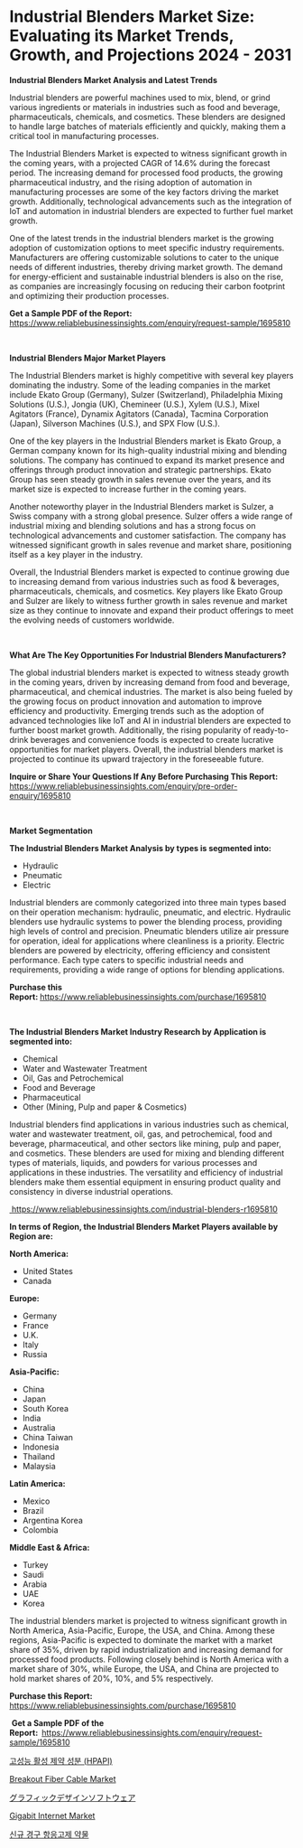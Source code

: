 <p><h1>Industrial Blenders Market Size: Evaluating its Market Trends, Growth, and Projections 2024 - 2031</h1></p><p><strong>Industrial Blenders Market Analysis and Latest Trends</strong></p>
<p><p>Industrial blenders are powerful machines used to mix, blend, or grind various ingredients or materials in industries such as food and beverage, pharmaceuticals, chemicals, and cosmetics. These blenders are designed to handle large batches of materials efficiently and quickly, making them a critical tool in manufacturing processes.</p><p>The Industrial Blenders Market is expected to witness significant growth in the coming years, with a projected CAGR of 14.6% during the forecast period. The increasing demand for processed food products, the growing pharmaceutical industry, and the rising adoption of automation in manufacturing processes are some of the key factors driving the market growth. Additionally, technological advancements such as the integration of IoT and automation in industrial blenders are expected to further fuel market growth.</p><p>One of the latest trends in the industrial blenders market is the growing adoption of customization options to meet specific industry requirements. Manufacturers are offering customizable solutions to cater to the unique needs of different industries, thereby driving market growth. The demand for energy-efficient and sustainable industrial blenders is also on the rise, as companies are increasingly focusing on reducing their carbon footprint and optimizing their production processes.</p></p>
<p><strong>Get a Sample PDF of the Report:&nbsp;</strong> <a href="https://www.reliablebusinessinsights.com/enquiry/request-sample/1695810">https://www.reliablebusinessinsights.com/enquiry/request-sample/1695810</a></p>
<p>&nbsp;</p>
<p><strong>Industrial Blenders Major Market Players</strong></p>
<p><p>The Industrial Blenders market is highly competitive with several key players dominating the industry. Some of the leading companies in the market include Ekato Group (Germany), Sulzer (Switzerland), Philadelphia Mixing Solutions (U.S.), Jongia (UK), Chemineer (U.S.), Xylem (U.S.), Mixel Agitators (France), Dynamix Agitators (Canada), Tacmina Corporation (Japan), Silverson Machines (U.S.), and SPX Flow (U.S.).</p><p>One of the key players in the Industrial Blenders market is Ekato Group, a German company known for its high-quality industrial mixing and blending solutions. The company has continued to expand its market presence and offerings through product innovation and strategic partnerships. Ekato Group has seen steady growth in sales revenue over the years, and its market size is expected to increase further in the coming years.</p><p>Another noteworthy player in the Industrial Blenders market is Sulzer, a Swiss company with a strong global presence. Sulzer offers a wide range of industrial mixing and blending solutions and has a strong focus on technological advancements and customer satisfaction. The company has witnessed significant growth in sales revenue and market share, positioning itself as a key player in the industry.</p><p>Overall, the Industrial Blenders market is expected to continue growing due to increasing demand from various industries such as food & beverages, pharmaceuticals, chemicals, and cosmetics. Key players like Ekato Group and Sulzer are likely to witness further growth in sales revenue and market size as they continue to innovate and expand their product offerings to meet the evolving needs of customers worldwide.</p></p>
<p>&nbsp;</p>
<p><strong>What Are The Key Opportunities For Industrial Blenders Manufacturers?</strong></p>
<p><p>The global industrial blenders market is expected to witness steady growth in the coming years, driven by increasing demand from food and beverage, pharmaceutical, and chemical industries. The market is also being fueled by the growing focus on product innovation and automation to improve efficiency and productivity. Emerging trends such as the adoption of advanced technologies like IoT and AI in industrial blenders are expected to further boost market growth. Additionally, the rising popularity of ready-to-drink beverages and convenience foods is expected to create lucrative opportunities for market players. Overall, the industrial blenders market is projected to continue its upward trajectory in the foreseeable future.</p></p>
<p><strong>Inquire or Share Your Questions If Any Before Purchasing This Report:</strong> <a href="https://www.reliablebusinessinsights.com/enquiry/pre-order-enquiry/1695810">https://www.reliablebusinessinsights.com/enquiry/pre-order-enquiry/1695810</a></p>
<p>&nbsp;</p>
<p><strong>Market Segmentation</strong></p>
<p><strong>The Industrial Blenders Market Analysis by types is segmented into:</strong></p>
<p><ul><li>Hydraulic</li><li>Pneumatic</li><li>Electric</li></ul></p>
<p><p>Industrial blenders are commonly categorized into three main types based on their operation mechanism: hydraulic, pneumatic, and electric. Hydraulic blenders use hydraulic systems to power the blending process, providing high levels of control and precision. Pneumatic blenders utilize air pressure for operation, ideal for applications where cleanliness is a priority. Electric blenders are powered by electricity, offering efficiency and consistent performance. Each type caters to specific industrial needs and requirements, providing a wide range of options for blending applications.</p></p>
<p><strong>Purchase this Report:&nbsp;</strong><a href="https://www.reliablebusinessinsights.com/purchase/1695810">https://www.reliablebusinessinsights.com/purchase/1695810</a></p>
<p>&nbsp;</p>
<p><strong>The Industrial Blenders Market Industry Research by Application is segmented into:</strong></p>
<p><ul><li>Chemical</li><li>Water and Wastewater Treatment</li><li>Oil, Gas and Petrochemical</li><li>Food and Beverage</li><li>Pharmaceutical</li><li>Other (Mining, Pulp and paper & Cosmetics)</li></ul></p>
<p><p>Industrial blenders find applications in various industries such as chemical, water and wastewater treatment, oil, gas, and petrochemical, food and beverage, pharmaceutical, and other sectors like mining, pulp and paper, and cosmetics. These blenders are used for mixing and blending different types of materials, liquids, and powders for various processes and applications in these industries. The versatility and efficiency of industrial blenders make them essential equipment in ensuring product quality and consistency in diverse industrial operations.</p></p>
<p><a href="https://www.reliablebusinessinsights.com/industrial-blenders-r1695810">&nbsp;https://www.reliablebusinessinsights.com/industrial-blenders-r1695810</a></p>
<p><strong>In terms of Region, the Industrial Blenders Market Players available by Region are:</strong></p>
<p>
    <p> <strong> North America: </strong>
        <ul>
            <li>United States</li>
            <li>Canada</li>
        </ul>
        </p> 
    <p> <strong> Europe: </strong>
        <ul>
            <li>Germany</li>
            <li>France</li>
            <li>U.K.</li>
            <li>Italy</li>
            <li>Russia</li>
        </ul>
        </p> 
    <p> <strong> Asia-Pacific: </strong>
        <ul>
            <li>China</li>
            <li>Japan</li>
            <li>South Korea</li>
            <li>India</li>
            <li>Australia</li>
            <li>China Taiwan</li>
            <li>Indonesia</li>
            <li>Thailand</li>
            <li>Malaysia</li>
        </ul>
        </p> 
    <p> <strong> Latin America: </strong>
        <ul>
            <li>Mexico</li>
            <li>Brazil</li>
            <li>Argentina Korea</li>
            <li>Colombia</li>
        </ul>
        </p> 
    <p> <strong> Middle East & Africa: </strong>
        <ul>
            <li>Turkey</li>
            <li>Saudi</li>
            <li>Arabia</li>
            <li>UAE</li>
            <li>Korea</li>
        </ul>
    </p>
    </p>
<p><p>The industrial blenders market is projected to witness significant growth in North America, Asia-Pacific, Europe, the USA, and China. Among these regions, Asia-Pacific is expected to dominate the market with a market share of 35%, driven by rapid industrialization and increasing demand for processed food products. Following closely behind is North America with a market share of 30%, while Europe, the USA, and China are projected to hold market shares of 20%, 10%, and 5% respectively.</p></p>
<p><strong>Purchase this Report: </strong><a href="https://www.reliablebusinessinsights.com/purchase/1695810">https://www.reliablebusinessinsights.com/purchase/1695810</a></p>
<p>&nbsp;<strong>Get a Sample PDF of the Report:&nbsp;&nbsp;</strong><a href="https://www.reliablebusinessinsights.com/enquiry/request-sample/1695810">https://www.reliablebusinessinsights.com/enquiry/request-sample/1695810</a></p>
<p><strong></strong></p>
<p><p><a href="https://github.com/rifqimuhammad018/Market-Research-Report-List-1/blob/main/5593003165462.md">고성능 활성 제약 성분 (HPAPI)</a></p><p><a href="https://github.com/shahriarnajimjoy333/Market-Research-Report-List-1/blob/main/breakout-fiber-cable-market.md">Breakout Fiber Cable Market</a></p><p><a href="https://github.com/xemfu2379520/Market-Research-Report-List-2/blob/main/8478099154812.md">グラフィックデザインソフトウェア</a></p><p><a href="https://github.com/emnqcawl19/Market-Research-Report-List-1/blob/main/gigabit-internet-market.md">Gigabit Internet Market</a></p><p><a href="https://github.com/kvbohdfy111/Market-Research-Report-List-1/blob/main/9278029165461.md">신규 경구 항응고제 약물</a></p></p>